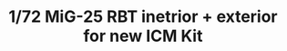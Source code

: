 ---
layout: product
title: "1/72 MiG-25 RBT inetrior + exterior for new ICM Kit"
price: "2000" 
desc: "N/A"
img_path: "/assets/img/73649.webp"
brand: "EDUARD"
available: true
special_offer: false
new: true
soon: false
cat: "010000"
subcat: "010400"
subsubcat: "00"
sifra: "73649"
popular: false
---